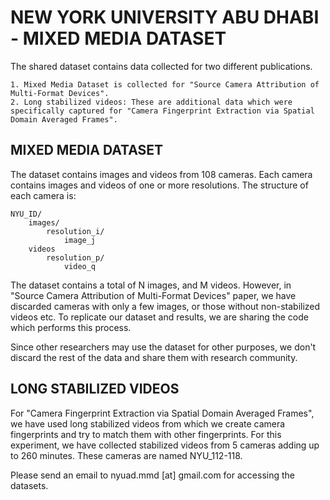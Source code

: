 # NEW YORK UNIVERSITY ABU DHABI - MIXED MEDIA DATASET

The shared dataset contains data collected for two different publications. 

    1. Mixed Media Dataset is collected for "Source Camera Attribution of Multi-Format Devices".
    2. Long stabilized videos: These are additional data which were specifically captured for "Camera Fingerprint Extraction via Spatial Domain Averaged Frames".

## MIXED MEDIA DATASET
The dataset contains images and videos from 108 cameras. Each camera contains images and videos of one or more resolutions.
The structure of each camera is:

    NYU_ID/
        images/
            resolution_i/
                image_j
        videos
            resolution_p/
                video_q

The dataset contains a total of N images, and M videos. However, in "Source Camera Attribution of Multi-Format Devices" paper, 
we have discarded cameras with only a few images, or those without non-stabilized videos etc.
To replicate our dataset and results, we are sharing the code which performs this process.

Since other researchers may use the dataset for other purposes, we don't discard the rest of the data and share them with research community.

## LONG STABILIZED VIDEOS
For "Camera Fingerprint Extraction via Spatial Domain Averaged Frames", we have used long stabilized videos from which we create 
camera fingerprints and try to match them with other fingerprints. 
For this experiment, we have collected stabilized videos from 5 cameras adding up to 260 minutes. 
These cameras are named NYU_112-118.

Please send an email to nyuad.mmd [at] gmail.com for accessing the datasets.
